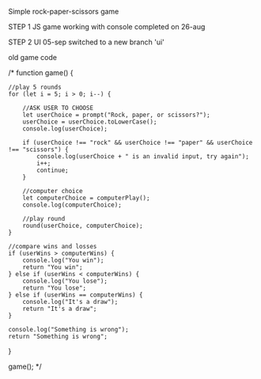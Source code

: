 Simple rock-paper-scissors game

STEP 1
JS game working with console
completed on 26-aug

STEP 2
UI
05-sep switched to a new branch 'ui'

old game code

/* function game() {

    //play 5 rounds
    for (let i = 5; i > 0; i--) {

        //ASK USER TO CHOOSE
        let userChoice = prompt("Rock, paper, or scissors?");
        userChoice = userChoice.toLowerCase();
        console.log(userChoice);

        if (userChoice !== "rock" && userChoice !== "paper" && userChoice !== "scissors") {
            console.log(userChoice + " is an invalid input, try again");
            i++;
            continue;
        }

        //computer choice
        let computerChoice = computerPlay();
        console.log(computerChoice);

        //play round
        round(userChoice, computerChoice);
    }

    //compare wins and losses
    if (userWins > computerWins) {
        console.log("You win");
        return "You win";
    } else if (userWins < computerWins) {
        console.log("You lose");
        return "You lose";
    } else if (userWins == computerWins) {
        console.log("It's a draw");
        return "It's a draw";
    }

    console.log("Something is wrong");
    return "Something is wrong";
}

game(); */